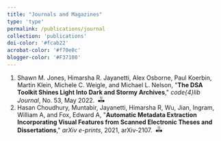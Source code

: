 ```yaml
---
title: "Journals and Magazines"
type: 'type'
permalink: /publications/journal
collection: 'publications'
doi-color: '#fcab22'
acrobat-color: '#f70e0c'
blogger-color: '#F37100'
---
```

1. Shawn M. Jones, Himarsha R. Jayanetti, Alex Osborne, Paul Koerbin,  Martin Klein, Michele C. Weigle, and Michael L. Nelson, "**The DSA Toolkit Shines Light Into Dark and Stormy Archives**," *code{4}lib Journal*, No. 53, May 2022. <a href='https://journal.code4lib.org/articles/16441' target='_blank'><i class='fas fa-fw fa-link'></i></a> &nbsp;<a href='/publications/bibtex#jones-code4lib22' target='_blank' class='btn btn--mcwbibtex'><img src='../images/BibTeX_logo-16px-high.png'/></a>
1. Hasan Choudhury, Muntabir, Jayanetti, Himarsha R, Wu, Jian, Ingram, William A, and Fox, Edward A, "**Automatic Metadata Extraction Incorporating Visual Features from Scanned Electronic Theses and Dissertations**," *arXiv e-prints*, 2021, arXiv-2107. &nbsp;<a href='/publications/bibtex#hasan2021automatic' target='_blank' class='btn btn--mcwbibtex'><img src='../images/BibTeX_logo-16px-high.png'/></a>
